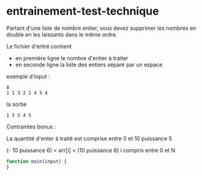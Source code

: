 # entrainement-test-technique

Partant d'une liste de nombre entier, vous devez supprimer les nombres en double en les laissants dans le même ordre.

Le fichier d'entré contient
- en première ligne le nombre d'entier à traiter
- en seconde ligne la liste des entiers séparé par un espace

exemple d'input :
```
8
1 1 3 2 1 4 5 4
```
la sortie
```
1 3 2 4 5
```

Contraintes bonus :

La quantité d'enter à traité est comprise entre 0 et 10 puissance 5

(- 10 puissance 6) < arr[i] < (10 puissance 6)
i compris entre 0 et N



```javascript
function main(input) {
}
```
